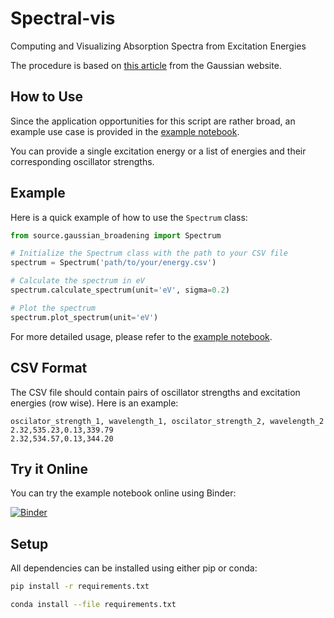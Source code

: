 # Spectral-vis

Computing and Visualizing Absorption Spectra from Excitation Energies

The procedure is based on [this article](http://gaussian.com/uvvisplot/) from the Gaussian website.

## How to Use

Since the application opportunities for this script are rather broad, an example use case is provided in the [example notebook](./example.ipynb).

You can provide a single excitation energy or a list of energies and their corresponding oscillator strengths.

## Example

Here is a quick example of how to use the `Spectrum` class:

```python
from source.gaussian_broadening import Spectrum

# Initialize the Spectrum class with the path to your CSV file
spectrum = Spectrum('path/to/your/energy.csv')

# Calculate the spectrum in eV
spectrum.calculate_spectrum(unit='eV', sigma=0.2)

# Plot the spectrum
spectrum.plot_spectrum(unit='eV')
```

For more detailed usage, please refer to the [example notebook](./example.ipynb).

## CSV Format

The CSV file should contain pairs of oscillator strengths and excitation energies (row wise). Here is an example:

```csv
oscilator_strength_1, wavelength_1, oscilator_strength_2, wavelength_2
2.32,535.23,0.13,339.79 
2.32,534.57,0.13,344.20 
```

## Try it Online

You can try the example notebook online using Binder:

[![Binder](https://mybinder.org/badge_logo.svg)](https://mybinder.org/v2/gh/tobias-fritz/Spectral-vis/HEAD)

## Setup

All dependencies can be installed using either pip or conda:

```sh
pip install -r requirements.txt
```

```sh
conda install --file requirements.txt
```
